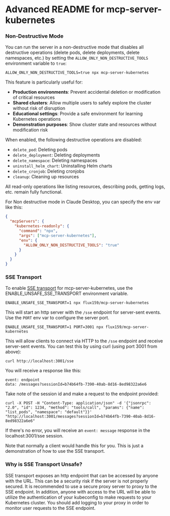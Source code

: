 # Advanced README for mcp-server-kubernetes

### Non-Destructive Mode

You can run the server in a non-destructive mode that disables all destructive operations (delete pods, delete deployments, delete namespaces, etc.) by setting the `ALLOW_ONLY_NON_DESTRUCTIVE_TOOLS` environment variable to `true`:

```shell
ALLOW_ONLY_NON_DESTRUCTIVE_TOOLS=true npx mcp-server-kubernetes
```

This feature is particularly useful for:

- **Production environments**: Prevent accidental deletion or modification of critical resources
- **Shared clusters**: Allow multiple users to safely explore the cluster without risk of disruption
- **Educational settings**: Provide a safe environment for learning Kubernetes operations
- **Demonstration purposes**: Show cluster state and resources without modification risk

When enabled, the following destructive operations are disabled:

- `delete_pod`: Deleting pods
- `delete_deployment`: Deleting deployments
- `delete_namespace`: Deleting namespaces
- `uninstall_helm_chart`: Uninstalling Helm charts
- `delete_cronjob`: Deleting cronjobs
- `cleanup`: Cleaning up resources

All read-only operations like listing resources, describing pods, getting logs, etc. remain fully functional.

For Non destructive mode in Claude Desktop, you can specify the env var like this:

```json
{
  "mcpServers": {
    "kubernetes-readonly": {
      "command": "npx",
      "args": ["mcp-server-kubernetes"],
      "env": {
        "ALLOW_ONLY_NON_DESTRUCTIVE_TOOLS": "true"
      }
    }
  }
}
```

### SSE Transport

To enable [SSE transport](https://modelcontextprotocol.io/docs/concepts/transports#server-sent-events-sse) for mcp-server-kubernetes, use the ENABLE_UNSAFE_SSE_TRANSPORT environment variable.

```shell
ENABLE_UNSAFE_SSE_TRANSPORT=1 npx flux159/mcp-server-kubernetes
```

This will start an http server with the `/sse` endpoint for server-sent events. Use the `PORT` env var to configure the server port.

```shell
ENABLE_UNSAFE_SSE_TRANSPORT=1 PORT=3001 npx flux159/mcp-server-kubernetes
```

This will allow clients to connect via HTTP to the `/sse` endpoint and receive server-sent events. You can test this by using curl (using port 3001 from above):

```shell
curl http://localhost:3001/sse
```

You will receive a response like this:

```
event: endpoint
data: /messages?sessionId=b74b64fb-7390-40ab-8d16-8ed98322a6e6
```

Take note of the session id and make a request to the endpoint provided:

```shell
curl -X POST -H "Content-Type: application/json" -d '{"jsonrpc": "2.0", "id": 1234, "method": "tools/call", "params": {"name": "list_pods", "namespace": "default"}}'  "http://localhost:3001/messages?sessionId=b74b64fb-7390-40ab-8d16-8ed98322a6e6"
```

If there's no error, you will receive an `event: message` response in the localhost:3001/sse session.

Note that normally a client would handle this for you. This is just a demonstration of how to use the SSE transport.

### Why is SSE Transport Unsafe?

SSE transport exposes an http endpoint that can be accessed by anyone with the URL. This can be a security risk if the server is not properly secured. It is recommended to use a secure proxy server to proxy to the SSE endpoint. In addition, anyone with access to the URL will be able to utilize the authentication of your kubeconfig to make requests to your Kubernetes cluster. You should add logging to your proxy in order to monitor user requests to the SSE endpoint.
